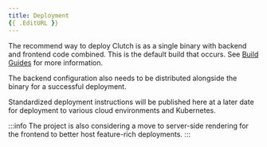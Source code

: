 ```yaml
---
title: Deployment
{{ .EditURL }}
---
```


The recommend way to deploy Clutch is as a single binary with backend and frontend code combined. This is the default build that occurs. See [Build Guides](/docs/getting-started/build-guides) for more information.

The backend configuration also needs to be distributed alongside the binary for a successful deployment.

Standardized deployment instructions will be published here at a later date for deployment to various cloud environments and Kubernetes.

:::info
The project is also considering a move to server-side rendering for the frontend to better host feature-rich deployments.
:::
